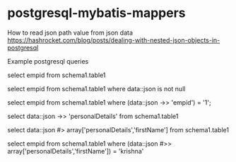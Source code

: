 # postgresql-mybatis-mappers

How to read json path value from json data
https://hashrocket.com/blog/posts/dealing-with-nested-json-objects-in-postgresql

Example postgresql queries

select empid from schema1.table1

select empid from schema1.table1 where data::json is not null

select empid from schema1.table1 where (data::json ->> 'empid') = '1'; 

select data::json ->> 'personalDetails'  from schema1.table1

select data::json #> array['personalDetails','firstName']  from schema1.table1

select  empid  from schema1.table1 where (data::json #>> array['personalDetails','firstName']) = 'krishna'
